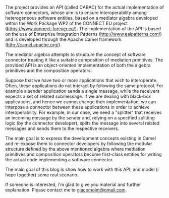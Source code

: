The project provides an API (called CABAC) for the actual implementation of software connectors, whose aim is to ensure interoperability among heterogeneous software entities, based on a mediator algebra developed within the Work Package WP2 of the CONNECT EU project (https://www.connect-forever.eu/). The implementation of the API is based on the use of  Enterprise Integration Patterns (http://www.eaipatterns.com/) and is developed through the Apache Camel framework (http://camel.apache.org/).

The mediator algebra attempts to structure the concept of software connector treating it like a suitable composition of mediation primitives. The provided API is an object-oriented implementation of both the algebra primitives and the composition operators.

Suppose that we have two or more applications that wish to interoperate. Often, these applications do not interact by following the same protocol. For example a sender application sends a single message, while the receivers expects a set of related submessage. If we are dealing with black-box applications, and hence we cannot change their implementation, we can interpose a connector between these applications in order to achieve interoperability. For example, in our case, we need a "splitter" that receives an incoming message by the sender and, relying on a specified splitting logic (by the connector developer), splits the message into several related messages and sends them to the respective receivers.

The main goal is to express the development concepts existing in Camel and re-expose them to connector developers by following the modular structure defined by the above mentioned algebra where mediation primitives and composition operators become first-class entities for writing the actual code implementing a software connector.

The main goal of this blog is show how to work with this API, and model (i hope together) some real scenario.

If someone is interested, i'm glad to give you material and further explanation. Please contact me to giacomolm@gmail.com.